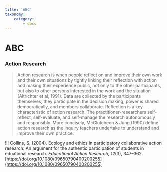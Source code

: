 ```yaml
---
title: 'ABC'
taxonomy:
    category:
        - docs
---
```

# ABC

### Action Research

> Action research is when people reflect on and improve their own work and their own situations by tightly linking their reflection with action and making their experience public, not only to the other participants, but also to other persons interested in the work and the situation (Altrichter et al, 1991). Data are collected by the participants themselves, they participate in the decision making, power is shared democratically, and members collaborate. Reflection is a key characteristic of action research. The practitioner-researchers self-reflect, self-evaluate, and self-manage the research autonomously and responsibly. More concisely, McClutcheon & Jung (1990) define action research as the inquiry teachers undertake to understand and improve their own practice.

!!! Collins, S. (2004). Ecology and ethics in participatory collaborative action research: An argument for the authentic participation of students in eduational research. *Educational Action Research, 12*(3), 347–362. [https://doi.org/10.1080/09650790400200255](https://doi.org/10.1080/09650790400200255)
